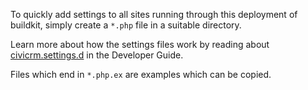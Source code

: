 To quickly add settings to all sites running through this deployment of
buildkit, simply create a `*.php` file in a suitable directory.

Learn more about how the settings files work by reading about [civicrm.settings.d](https://docs.civicrm.org/dev/en/latest/tools/civibuild/#settings-civicrm) in the Developer Guide.

Files which end in `*.php.ex` are examples which can be copied.

